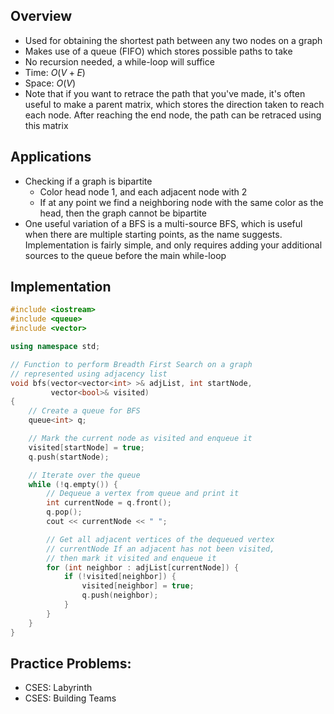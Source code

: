 ## Overview
- Used for obtaining the shortest path between any two nodes on a graph
- Makes use of a queue (FIFO) which stores possible paths to take
- No recursion needed, a while-loop will suffice
- Time: $O(V + E)$
- Space: $O(V)$
- Note that if you want to retrace the path that you've made, it's often useful to make a parent matrix, which stores the direction taken to reach each node. After reaching the end node, the path can be retraced using this matrix

## Applications
- Checking if a graph is bipartite
	- Color head node 1, and each adjacent node with 2
	- If at any point we find a neighboring node with the same color as the head, then the graph cannot be bipartite
- One useful variation of a BFS is a multi-source BFS, which is useful when there are multiple starting points, as the name suggests. Implementation is fairly simple, and only requires adding your additional sources to the queue before the main while-loop

## Implementation
```cpp
#include <iostream>
#include <queue>
#include <vector>

using namespace std;

// Function to perform Breadth First Search on a graph
// represented using adjacency list
void bfs(vector<vector<int> >& adjList, int startNode,
         vector<bool>& visited)
{
    // Create a queue for BFS
    queue<int> q;

    // Mark the current node as visited and enqueue it
    visited[startNode] = true;
    q.push(startNode);

    // Iterate over the queue
    while (!q.empty()) {
        // Dequeue a vertex from queue and print it
        int currentNode = q.front();
        q.pop();
        cout << currentNode << " ";

        // Get all adjacent vertices of the dequeued vertex
        // currentNode If an adjacent has not been visited,
        // then mark it visited and enqueue it
        for (int neighbor : adjList[currentNode]) {
            if (!visited[neighbor]) {
                visited[neighbor] = true;
                q.push(neighbor);
            }
        }
    }
}

```

## Practice Problems:
- CSES: Labyrinth
- CSES: Building Teams